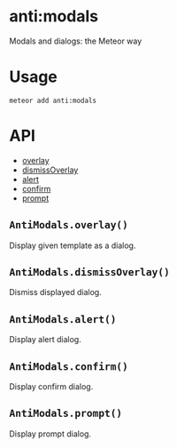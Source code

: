anti:modals
===========

Modals and dialogs: the Meteor way

Usage
=====

    meteor add anti:modals

API
===

- [overlay](#overlay)
- [dismissOverlay](#dismissOverlay)
- [alert](#alert)
- [confirm](#confirm)
- [prompt](#prompt)




`AntiModals.overlay()`
----------------------

Display given template as a dialog.


`AntiModals.dismissOverlay()`
-----------------------------

Dismiss displayed dialog.


`AntiModals.alert()`
--------------------

Display alert dialog.


`AntiModals.confirm()`
----------------------

Display confirm dialog.


`AntiModals.prompt()`
---------------------

Display prompt dialog.





